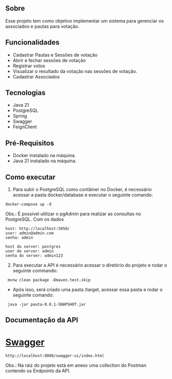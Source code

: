 ## Sobre

Esse projeto tem como objetivo implementar um sistema para gerenciar os associados e pautas para votação.

## Funcionalidades

- Cadastrar Pautas e Sessões de votação
- Abrir e fechar sessões de votação
- Registrar votos
- Visualizar o resultado da votação nas sessões de votação.
- Cadastrar Associados

## Tecnologias

- Java 21
- PostgreSQL
- Spring
- Swagger
- FeignClient 

## Pré-Requisitos

- Docker instalado na máquina.
- Java 21 instalado na máquina.

## Como executar

1. Para subir o PostgreSQL como contâiner no Docker, é necessário acessar a pasta docker/database e executar o seguinte comando:
`````
docker-compose up -d
`````

Obs.: É possível utilizar o pgAdmin para realizar as consultas no PostgreSQL. Com os dados

`````
host: http://localhost:5050/
user: admin@admin.com
senha: admin

host do server: postgres
user do server: admin
senha do server: admin123
`````


2. Para executar a API é necessário acessar o diretório do projeto e rodar o seguinte commando:
  `````
   mvnw clean package -Dmaven.test.skip
   `````
 - Após isso, será criado uma pasta /target, acessar essa pasta e rodar o seguinte comando:
 `````
  java -jar pauta-0.0.1-SNAPSHOT.jar
 `````


## Documentação da API

# [Swagger](http://localhost:8080/swagger-ui/index.html)
`````
http://localhost:8080/swagger-ui/index.html
`````

Obs.: Na raiz do projeto está em anexo uma collection do Postman contendo os Endpoints da API.

